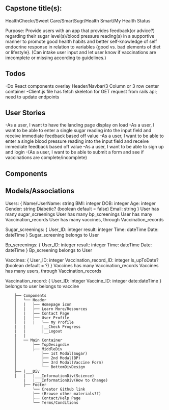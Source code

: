 ## Capstone title(s):
HealthCheckr/Sweet Care/SmartSugr/Health Smart/My Health Status

Purpose: Provide users with an app that provides feedback(or advice?) regarding their sugar level(s)/blood pressure reading(s) in a supportive manner to promote good health habits and better self-knowledge of self endocrine response in relation to variables {good vs. bad elements of diet or lifestyle}.  (Can intake user input and let user know if vaccinations are imcomplete or missing according to guidelines.) 

## Todos
-Do React components overlay Header/Navbar/3 Column or 3 row center container
-Client.js file has fetch skeleton for GET request from rails api; need to update endpoints

## User Stories
-As a user, I want to have the landing page display on load
-As a user, I want to be able to enter a single sugar reading into the input field and receive immediate feedback based off value
-As a user, I want to be able to enter a single blood pressure reading into the input field and receive immediate feedback based off value
-As a user, I want to be able to sign up and login
-(As a user, I want to be able to submit a form and see if vaccinations are complete/incomplete)

## Components

## Models/Associations
Users: {
    Name/UserName: string
	BMI: integer
	DOB: integer
	Age: integer
	Gender: string
	Diabetic? (boolean default = false)
	Email: string
}
User has many sugar_screenings
User has many bp_screenings
User has many Vaccination_records
User has many vaccines, through Vaccination_records

Sugar_screenings: {
    User_ID: integer
	result: integer
	Time: dateTime
	Date: dateTime
} 
Sugar_screening belongs to User

Bp_screenings: {
    User_ID: integer
	result: integer
	Time: dateTime
	Date: dateTime
} 
Bp_screening belongs to User

Vaccines: {
	User_ID: integer
	Vaccination_record_ID: integer
	Is_upToDate? (boolean default = ?)
}
Vaccines has many Vaccination_records
Vaccines has many users, through Vaccination_records

Vaccination_record: {
	User_ID: integer
	Vaccine_ID: integer
	date:dateTime
}
belongs to user
belongs to vaccine

        ├── Components
        │   └── Header
        │   |   ├── Homepage icon 
        │   |   ├── Learn More/Resources
        │   |   ├── Contact Page
        │   |   ├── User Profile
        │   |   |	└── My Profile
		|	|		|__Check Progress
		|	|		|__Logout
		|	|
        │   ── Main Container
        │       ├── TopDesigndiv
        │       ├── MiddleDiv
        │       	├── 1st Modal(Sugar)
        │       	├── 2nd Modal(BP)
        │       	├── 3rd Modal(Vaccine Form)
        │       	└── BottomDivDesign
        ├── |___Div
		|	|	|___InformationDiv(Science)
			|	|___InformationDiv(How to Change)
            ├── Footer
            	└── Creator Github link
                ├── (Browse other materials??)
                ├── Contact/Help Page
                └── Terms/Conditions
